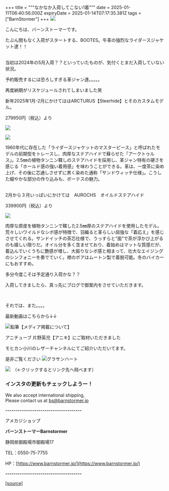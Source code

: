 +++
title = """なかなか入荷してこない1着"""
date = 2025-01-11T06:40:56.000Z
expiryDate = 2025-01-14T07:17:35.381Z
tags = ["BarnStormer"]
+++
[![](https://stat.ameba.jp/user_images/20231023/16/barnstormer-go/b2/03/p/o0420015015354743273.png)](https://ameblo.jp/barnstormer-go/entry-12825670498.html)

こんにちは、バーンストーマーです。

たぶん間もなく入荷がスタートする、BOOTES。牛革の強烈なライダースジャケット達！！  
 

当初は2024年の5月入荷？？といっていたものが、気付くとまだ入荷していない状況。

予約販売するには恐ろしすぎる革ジャン達。。。。。

再度納期がリスケジュールされてしまいました笑

  
新年2025年1月-2月にかけてははARCTURUS【Steerhide】とそのカスタムモデル。  
  
279950円（税込）より

[![](https://stat.ameba.jp/user_images/20250111/14/barnstormer-go/cf/f5/j/o0800080015531910082.jpg)](https://stat.ameba.jp/user_images/20250111/14/barnstormer-go/cf/f5/j/o0800080015531910082.jpg)

[![](https://stat.ameba.jp/user_images/20250111/14/barnstormer-go/27/c9/j/o0800080015531910083.jpg)](https://stat.ameba.jp/user_images/20250111/14/barnstormer-go/27/c9/j/o0800080015531910083.jpg)  
  
1960年代に存在した「ライダースジャケットのマスターピース」と呼ばれたモデルの前期型をトレースし、肉厚なステアハイドで蘇らせた「アークトゥルス」。2.5㎜の植物タンニン鞣しのステアハイドを採用し、革ジャン特有の硬さを感じる「ホールド感の強い着用感」を味わうことができる。革は、一度茶に染め上げ、その後に芯通しさせずに黒く染めた通称「サンドウィッチ仕様」。こうした細やかな部分の作り込みも、ボーテスの魅力。  
  
   
2月から３月いっぱいにかけては　AUROCHS　オイルドステアハイド  
  
339900円（税込）より

  
[![](https://stat.ameba.jp/user_images/20250111/14/barnstormer-go/83/a3/j/o0637073015531910081.jpg)](https://stat.ameba.jp/user_images/20250111/14/barnstormer-go/83/a3/j/o0637073015531910081.jpg)  
  
肉厚な原皮を植物タンニンで鞣した2.5㎜厚のステアハイドを使用したモデル。荒々しいワイルドなシボ感が特徴で、羽織ると革らしい屈強な「着応え」を感じさせてくれる。サンドイッチの茶芯仕様で、うっすらと“面”で茶が浮かび上がるのも嬉しい限りだ。オイル分を多く含ませており、着始めはマットな質感だが、着込んでいくうちに艶感が増し、大振りなシボ感と相まって、壮大なエイジングのシンフォニーを奏でていく。襟のボアはムートン製で着脱可能。冬のバイカーにもおすすめ。  
  
多分今度こそは予定通り入荷かな？？

入荷してきましたら、真っ先にブログで御案内をさせていただきます。

  
 

それでは、また。。。。

最新動画はこちらから↓↓

![鉛筆](https://stat100.ameba.jp/blog/ucs/img/char/char3/519.png)【メディア掲載について】

アニチューブ 片野英児【アニキ】にご取材いただきました

モヒカン小川のレザーチャンネルにてご紹介いただいてます。

是非ご覧ください ![グラサンハート](https://stat100.ameba.jp/blog/ucs/img/char/char3/148.png)

[![](https://stat.ameba.jp/user_images/20230412/16/barnstormer-go/6a/23/p/o0108010815269242493.png)](https://www.instagram.com/barnstormer_daily/)　（←クリックするとリンク先へ飛べます）

### インスタの更新もチェックしようー！

We also accept international shipping,  
Please contact us at bs@barnstormer.jp

**\-------------------------------------**

アメカジショップ

**バーンストーマーBarnstormer**

静岡県御殿場市御殿場17

TEL：0550-75-7755

HP：[https://www.barnstormer.jp/](https://www.barnstormer.jp/)

**\-------------------------------------**

[[source]](https://ameblo.jp/barnstormer-go/entry-12882032272.html)
